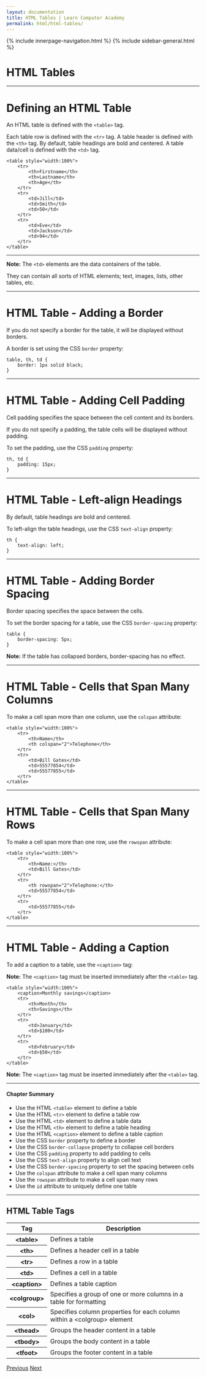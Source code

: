 ```yaml
---
layout: documentation
title: HTML Tables | Learn Computer Academy
permalink: html/html-tables/
---
```

<div class="loader">
{% include innerpage-navigation.html %}
{% include sidebar-general.html %}
            <div class="page-content">
                <div class="content-wrapper">
                    <div class="row">
                        <div class="col-md-9 content">
                            <!-- Your content goes started here -->
                            <div class="doc-content">
                                <h1>HTML Tables</h1>
                                <hr>
                                <h1>Defining an HTML Table</h1>
                                <p>An HTML table is defined with the <code>&lt;table></code> tag.</p>
                                <p>Each table row is defined with the <code>&lt;tr></code> tag. A table header is defined with the <code>&lt;th></code> tag. By default, table headings are bold and centered. A table data/cell is defined with the <code>&lt;td></code> tag.</p>
                                <pre class="snippet"><code class="html">&lt;table style="width:100%">
    &lt;tr>
        &lt;th>Firstname&lt;/th>
        &lt;th>Lastname&lt;/th> 
        &lt;th>Age&lt;/th>
    &lt;/tr>
    &lt;tr>
        &lt;td>Jill&lt;/td>
        &lt;td>Smith&lt;/td> 
        &lt;td>50&lt;/td>
    &lt;/tr>
    &lt;tr>
        &lt;td>Eve&lt;/td>
        &lt;td>Jackson&lt;/td> 
        &lt;td>94&lt;/td>
    &lt;/tr>
&lt;/table></code></pre>
                                <hr>
                                <p><b>Note:</b> The <code>&lt;td></code> elements are the data containers of the table.</p>
                                <p>They can contain all sorts of HTML elements; text, images, lists, other tables, etc.</p>
                                <hr>
                                <h1>HTML Table - Adding a Border</h1>
                                <p>If you do not specify a border for the table, it will be displayed without borders.</p>
                                <p>A border is set using the CSS <code>border</code> property:</p>
                                <pre class="snippet"><code class="css">table, th, td {
    border: 1px solid black;
}</code></pre>
                                <hr>
                                <h1>HTML Table - Adding Cell Padding</h1>
                                <p>Cell padding specifies the space between the cell content and its borders.</p>
                                <p>If you do not specify a padding, the table cells will be displayed without padding.</p>
                                <p>To set the padding, use the CSS <code>padding</code> property:</p>
                                <pre class="snippet"><code class="css">th, td {
    padding: 15px;
}</code></pre>
                                <hr>
                                <h1>HTML Table - Left-align Headings</h1>
                                <p>By default, table headings are bold and centered.</p>
                                <p>To left-align the table headings, use the CSS <code>text-align</code> property:</p>
                                <pre class="snippet"><code class="css">th {
    text-align: left;
}</code></pre>
                                <hr>
                                <h1>HTML Table - Adding Border Spacing</h1>
                                <p>Border spacing specifies the space between the cells.</p>
                                <p>To set the border spacing for a table, use the CSS <code>border-spacing</code> property:</p>
                                <pre class="snippet"><code class="css">table {
    border-spacing: 5px;
}</code></pre>
                                <p><b>Note:</b> If the table has collapsed borders, border-spacing has no effect.</p>
                                <hr>
                                <h1>HTML Table - Cells that Span Many Columns</h1>
                                <p>To make a cell span more than one column, use the <code>colspan</code> attribute:</p>
                                <pre class="snippet"><code class="html">&lt;table style="width:100%">
    &lt;tr>
        &lt;th>Name&lt;/th>
        &lt;th colspan="2">Telephone&lt;/th>
    &lt;/tr>
    &lt;tr>
        &lt;td>Bill Gates&lt;/td>
        &lt;td>55577854&lt;/td>
        &lt;td>55577855&lt;/td>
    &lt;/tr>
&lt;/table></code></pre>
                                <hr>
                                <h1>HTML Table - Cells that Span Many Rows</h1>
                                <p>To make a cell span more than one row, use the <code>rowspan</code> attribute:</p>
                                <pre class="snippet"><code class="html">&lt;table style="width:100%">
    &lt;tr>
        &lt;th>Name:&lt;/th>
        &lt;td>Bill Gates&lt;/td>
    &lt;/tr>
    &lt;tr>
        &lt;th rowspan="2">Telephone:&lt;/th>
        &lt;td>55577854&lt;/td>
    &lt;/tr>
    &lt;tr>
        &lt;td>55577855&lt;/td>
    &lt;/tr>
&lt;/table></code></pre>
                                <hr>
                                <h1>HTML Table - Adding a Caption</h1>
                                <p>To add a caption to a table, use the <code>&lt;caption></code> tag:</p>
                                <p><b>Note:</b> The <code>&lt;caption></code> tag must be inserted immediately after the <code>&lt;table></code> tag.</p>
                                <pre class="snippet"><code class="html">&lt;table style="width:100%">
    &lt;caption>Monthly savings&lt;/caption>
    &lt;tr>
        &lt;th>Month&lt;/th>
        &lt;th>Savings&lt;/th>
    &lt;/tr>
    &lt;tr>
        &lt;td>January&lt;/td>
        &lt;td>$100&lt;/td>
    &lt;/tr>
    &lt;tr>
        &lt;td>February&lt;/td>
        &lt;td>$50&lt;/td>
    &lt;/tr>
&lt;/table></code></pre>
                                <p><b>Note:</b> The <code>&lt;caption></code> tag must be inserted immediately after the <code>&lt;table></code> tag.</p>
                                <hr>
                                <h4>Chapter Summary</h4> 
                                <ul>
                                    <li>Use the HTML <code>&lt;table></code> element to define a table</li>
                                    <li>Use the HTML <code>&lt;tr></code> element to define a table row</li>
                                    <li>Use the HTML <code>&lt;td></code> element to define a table data</li>
                                    <li>Use the HTML <code>&lt;th></code> element to define a table heading</li>
                                    <li>Use the HTML <code>&lt;caption></code> element to define a table caption</li>
                                    <li>Use the CSS <code>border</code> property to define a border</li>
                                    <li>Use the CSS <code>border-collapse</code> property to collapse cell borders</li>
                                    <li>Use the CSS <code>padding</code> property to add padding to cells</li>
                                    <li>Use the CSS <code>text-align</code> property to align cell text</li>
                                    <li>Use the CSS <code>border-spacing</code> property to set the spacing between cells</li>
                                    <li>Use the <code>colspan</code> attribute to make a cell span many columns</li>
                                    <li>Use the <code>rowspan</code> attribute to make a cell span many rows</li>
                                    <li>Use the <code>id</code> attribute to uniquely define one table</li>
                                </ul>
                                <hr>
                                <h2>HTML Table Tags</h2>
                                <table class="table table-striped table-bordered">
                                    <thead class="thead-shades">
                                        <tr>
                                            <th scope="col">Tag</th>
                                            <th scope="col">Description</th>
                                        </tr>
                                    </thead>
                                    <tbody>
                                        <tr>
                                            <th scope="row">&lt;table></th>
                                            <td>Defines a table</td>
                                        </tr>
                                        <tr>
                                            <th scope="row">&lt;th></th>
                                            <td>Defines a header cell in a table</td>
                                        </tr> 
                                        <tr>
                                            <th scope="row">&lt;tr></th>
                                            <td>Defines a row in a table</td>
                                        </tr>
                                        <tr>
                                            <th scope="row">&lt;td></th>
                                            <td>Defines a cell in a table</td>
                                        </tr>
                                        <tr>
                                            <th scope="row">&lt;caption></th>
                                            <td>Defines a table caption</td>
                                        </tr>
                                        <tr>
                                            <th scope="row">&lt;colgroup></th>
                                            <td>Specifies a group of one or more columns in a table for formatting</td>
                                        </tr>
                                        <tr>
                                            <th scope="row">&lt;col></th>
                                            <td>Specifies column properties for each column within a &lt;colgroup> element</td>
                                        </tr>
                                        <tr>
                                            <th scope="row">&lt;thead></th>
                                            <td>Groups the header content in a table</td>
                                        </tr>
                                        <tr>
                                            <th scope="row">&lt;tbody></th>
                                            <td>Groups the body content in a table</td>
                                        </tr>
                                        <tr>
                                            <th scope="row">&lt;tfoot></th>
                                            <td>Groups the footer content in a table</td>
                                        </tr>
                                    </tbody>
                                </table>
                            </div>
                            <!-- /.Your content goes ends here -->
                            <div class="footer-btn d-flex justify-content-between">
                                <a href="html-images" class="btn"><i class="fas fa-arrow-circle-left"></i>Previous</a>
                                <a href="html-lists" class="btn">Next<i class="fas fa-arrow-circle-right"></i></a>
                            </div>
                            <!-- /.End of footer button -->
                        </div>
                        <!-- Right Sidebar Start-->
                        <?php include '../includes/right-sidebar-innerpage.php'; ?>
                        <!-- Right-Sidebar End -->
                    </div>
                </div>
